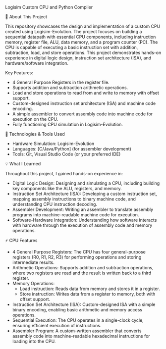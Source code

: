 Logisim Custom CPU and Python Compiler

🚀 About This Project

This repository showcases the design and implementation of a custom CPU created using Logisim-Evolution. The project focuses on building a sequential datapath with essential CPU components, including instruction memory, register file, ALU, data memory, and a program counter (PC). The CPU is capable of executing a basic instruction set with addition, subtraction, load, and store operations. This project demonstrates hands-on experience in digital logic design, instruction set architecture (ISA), and hardware/software integration.

Key Features:
* 4 General Purpose Registers in the register file.
* Supports addition and subtraction arithmetic operations.
* Load and store operations to read from and write to memory with offset support.
* Custom-designed instruction set architecture (ISA) and machine code encoding.
* A simple assembler to convert assembly code into machine code for execution on the CPU.
* Fully functioning CPU simulation in Logisim-Evolution.


🔧 Technologies & Tools Used

* Hardware Simulation: Logisim-Evolution
* Languages: [C/Java/Python] (for assembler development)
* Tools: Git, Visual Studio Code (or your preferred IDE)


💡 What I Learned

Throughout this project, I gained hands-on experience in:

* Digital Logic Design: Designing and simulating a CPU, including building key components like the ALU, registers, and memory.
* Instruction Set Architecture (ISA): Developing a custom instruction set, mapping assembly instructions to binary machine code, and understanding CPU instruction decoding.
* Assembler Development: Writing an assembler to translate assembly programs into machine-readable machine code for execution.
* Software-Hardware Integration: Understanding how software interacts with hardware through the execution of assembly code and memory operations.


⚡ CPU Features

* 4 General Purpose Registers: The CPU has four general-purpose registers (R0, R1, R2, R3) for performing operations and storing intermediate results.
* Arithmetic Operations: Supports addition and subtraction operations, where two registers are read and the result is written back to a third register.
* Memory Operations:
  * Load instruction: Reads data from memory and stores it in a register.
  * Store instruction: Writes data from a register to memory, both with offset support.
* Instruction Set Architecture (ISA): Custom-designed ISA with a simple binary encoding, enabling basic arithmetic and memory access operations.
* Sequential Execution: The CPU operates in a single-clock cycle, ensuring efficient execution of instructions.
* Assembler Program: A custom-written assembler that converts assembly code into machine-readable hexadecimal instructions for loading into the CPU.

